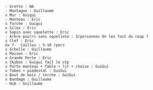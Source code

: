 	- Grotte : NA
	- Montagne : Guillaume
	x Mur : Guigui
	- Manteau : Eric
	x Torche : Guigui
	x Silex : Eric
	x Sapin avec squelette : Eric 
	- Arbre pourri sans squellete : 3/personnes On les fait du coup ?
	x Clef : Eric
	Gx 7-  Caillou : 5-10 /pers
	x Echelle : Guillaume
	x Maison : Eric
	x Grande Porte : Eric
	x Skybox : Guigui fait le stp
	x Porte manteau + Table + lit + chaise : GuiGui
	x Token + piedestal : GuiGui
	x Bout de bois / torche : GuiGui
	x Bandage : Guillaume
	- Hub : Guillaume
